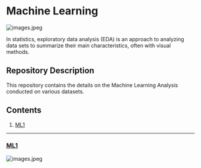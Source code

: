 # Machine Learning

![images.jpeg](EDA_Images/EDA2.jpg)

In statistics, exploratory data analysis (EDA) is an approach to analyzing data sets to summarize their main characteristics, often with visual methods. 


## Repository Description

This repository contains the details on the Machine Learning Analysis conducted on various datasets.

## Contents

1. [ML1](#section1)<br>

___
<a id=section1></a>
### [ML1](./EDA_BCS)

![images.jpeg](EDA_Images/bc.jpeg)
